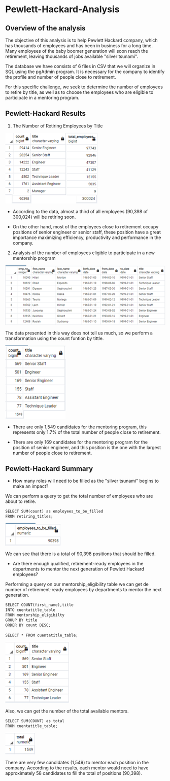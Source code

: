 # Pewlett-Hackard-Analysis

## Overview of the analysis

The objective of this analysis is to help Pewlett Hackard company, which has thousands of employees and has been in business for a long time. Many employees of the baby boomer generation will soon reach the retirement, leaving thousands of jobs available "silver tsunami".

The database we have consists of 6 files in CSV that we will organize in SQL using the pgAdmin program. It is necessary for the company to identify the profile and number of people close to retirement.

For this specific challenge, we seek to determine the number of employees to retire by title, as well as to choose the employees who are eligible to participate in a mentoring program.

## Pewlett-Hackard Results

1) The Number of Retiring Employees by Title

<img src="https://github.com/Jponce25/Pewlett-Hackard-Analysis/blob/d86d3e040489157f628e1d856172449172add9b1/Images/1.png" width="290">

- According to the data, almost a third of all employees (90,398 of 300,024) will be retiring soon.

- On the other hand, most of the employees close to retirement occupy positions of senior engineer or senior staff, these position have a great importance maximizing efficiency, productivity and performance in the company.

2) Analysis of the number of employees eligible to participate in a new mentorship program

![](https://github.com/Jponce25/Pewlett-Hackard-Analysis/blob/d86d3e040489157f628e1d856172449172add9b1/Images/2.png)

The data presented in this way does not tell us much, so we perform a transformation using the count funtion by tittle.

<img src="https://github.com/Jponce25/Pewlett-Hackard-Analysis/blob/d86d3e040489157f628e1d856172449172add9b1/Images/3.png" width="190">

- There are only 1,549 candidates for the mentoring program, this represents only 1.7% of the total number of people close to retirement.

- There are only 169 candidates for the mentoring program for the position of senior engineer, and this position is the one with the largest number of people close to retirement.

## Pewlett-Hackard Summary

- How many roles will need to be filled as the "silver tsunami" begins to make an impact?

We can perform a query to get the total number of employees who are about to retire.

```
SELECT SUM(count) as employees_to_be_filled 
FROM retiring_titles;
```

![](https://github.com/Jponce25/Pewlett-Hackard-Analysis/blob/d86d3e040489157f628e1d856172449172add9b1/Images/4.png)

We can see that there is a total of 90,398 positions that should be filled.

- Are there enough qualified, retirement-ready employees in the departments to mentor the next generation of Pewlett Hackard employees?

Performing a query on our mentorship_eligibility table we can get de number of retirement-ready employees by departments to mentor the next generation.

```
SELECT COUNT(first_name),title 
INTO cuentatitle_table
FROM mentorship_eligibilty
GROUP BY title
ORDER BY count DESC;

SELECT * FROM cuentatitle_table;
```

![](https://github.com/Jponce25/Pewlett-Hackard-Analysis/blob/d86d3e040489157f628e1d856172449172add9b1/Images/5.png)

Also, we can get the number of the total available mentors. 

```
SELECT SUM(COUNT) as total
FROM cuentatitle_table;
```

![](https://github.com/Jponce25/Pewlett-Hackard-Analysis/blob/d86d3e040489157f628e1d856172449172add9b1/Images/6.png)

There are very few candidates (1,549) to mentor each position in the company. According to the results, each mentor would need to have approximately 58 candidates to fill the total of positions (90,398).